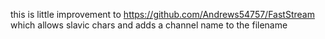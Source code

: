 this is little improvement to https://github.com/Andrews54757/FastStream<br>
which allows slavic chars and adds a channel name to the filename
